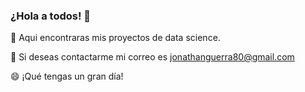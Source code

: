 ### ¿Hola a todos! 👋

🔭 Aqui encontraras mis proyectos de data science. 

💬 Si deseas contactarme mi correo es jonathanguerra80@gmail.com

😄 ¡Qué tengas un gran día!

